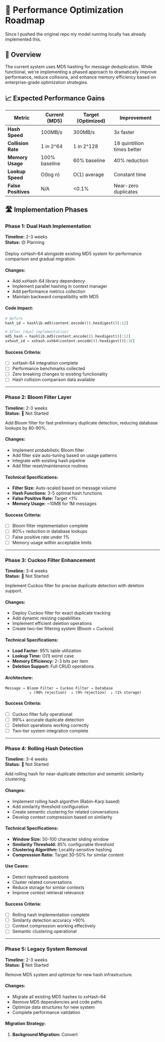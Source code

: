 # 🚀 Performance Optimization Roadmap

Since I pushed the original repo my model running locally has already implemented this. 


## 🎯 Overview

The current system uses MD5 hashing for message deduplication. While functional, we're implementing a phased approach to dramatically improve performance, reduce collisions, and enhance memory efficiency based on enterprise-grade optimization strategies.

## 📈 Expected Performance Gains

| Metric | Current (MD5) | Target (Optimized) | Improvement |
|--------|---------------|-------------------|-------------|
| **Hash Speed** | 100MB/s | 300MB/s | 3x faster |
| **Collision Rate** | 1 in 2^64 | 1 in 2^128 | 18 quintillion times better |
| **Memory Usage** | 100% baseline | 60% baseline | 40% reduction |
| **Lookup Speed** | O(log n) | O(1) average | Constant time |
| **False Positives** | N/A | <0.1% | Near-zero duplicates |

## 🛣️ Implementation Phases

### Phase 1: Dual Hash Implementation
**Timeline:** 2-3 weeks  
**Status:** 🟡 Planning

Deploy xxHash-64 alongside existing MD5 system for performance comparison and gradual migration.

#### Changes:
- Add xxHash-64 library dependency
- Implement parallel hashing in context manager
- Add performance metrics collection
- Maintain backward compatibility with MD5

#### Code Impact:
```python
# Before
hash_id = hashlib.md5(content.encode()).hexdigest()[:12]

# After (dual implementation)
md5_hash = hashlib.md5(content.encode()).hexdigest()[:12]
xxhash_id = xxhash.xxh64(content.encode()).hexdigest()[:16]
```

#### Success Criteria:
- [ ] xxHash-64 integration complete
- [ ] Performance benchmarks collected
- [ ] Zero breaking changes to existing functionality
- [ ] Hash collision comparison data available

---

### Phase 2: Bloom Filter Layer
**Timeline:** 2-3 weeks  
**Status:** 🔴 Not Started

Add Bloom filter for fast preliminary duplicate detection, reducing database lookups by 80-90%.

#### Changes:
- Implement probabilistic Bloom filter
- Add filter size auto-tuning based on usage patterns
- Integrate with existing hash pipeline
- Add filter reset/maintenance routines

#### Technical Specifications:
- **Filter Size:** Auto-scaled based on message volume
- **Hash Functions:** 3-5 optimal hash functions
- **False Positive Rate:** Target <1%
- **Memory Usage:** ~10MB for 1M messages

#### Success Criteria:
- [ ] Bloom filter implementation complete
- [ ] 80%+ reduction in database lookups
- [ ] False positive rate under 1%
- [ ] Memory usage within acceptable limits

---

### Phase 3: Cuckoo Filter Enhancement
**Timeline:** 3-4 weeks  
**Status:** 🔴 Not Started

Implement Cuckoo filter for precise duplicate detection with deletion support.

#### Changes:
- Deploy Cuckoo filter for exact duplicate tracking
- Add dynamic resizing capabilities
- Implement efficient deletion operations
- Create two-tier filtering system (Bloom + Cuckoo)

#### Technical Specifications:
- **Load Factor:** 95% table utilization
- **Lookup Time:** O(1) worst case
- **Memory Efficiency:** 2-3 bits per item
- **Deletion Support:** Full CRUD operations

#### Architecture:
```
Message → Bloom Filter → Cuckoo Filter → Database
           ↓ (90% rejection)  ↓ (9% rejection)  ↓ (1% storage)
```

#### Success Criteria:
- [ ] Cuckoo filter fully operational
- [ ] 99%+ accurate duplicate detection
- [ ] Deletion operations working correctly
- [ ] Two-tier system integration complete

---

### Phase 4: Rolling Hash Detection
**Timeline:** 3-4 weeks  
**Status:** 🔴 Not Started

Add rolling hash for near-duplicate detection and semantic similarity clustering.

#### Changes:
- Implement rolling hash algorithm (Rabin-Karp based)
- Add similarity threshold configuration
- Create semantic clustering for related conversations
- Develop context compression based on similarity

#### Technical Specifications:
- **Window Size:** 50-100 character sliding window
- **Similarity Threshold:** 85% configurable threshold
- **Clustering Algorithm:** Locality-sensitive hashing
- **Compression Ratio:** Target 30-50% for similar content

#### Use Cases:
- Detect rephrased questions
- Cluster related conversations
- Reduce storage for similar contexts
- Improve context retrieval relevance

#### Success Criteria:
- [ ] Rolling hash implementation complete
- [ ] Similarity detection accuracy >90%
- [ ] Context compression working effectively
- [ ] Semantic clustering operational

---

### Phase 5: Legacy System Removal
**Timeline:** 2-3 weeks  
**Status:** 🔴 Not Started

Remove MD5 system and optimize for new hash infrastructure.

#### Changes:
- Migrate all existing MD5 hashes to xxHash-64
- Remove MD5 dependencies and code paths
- Optimize data structures for new system
- Complete performance validation

#### Migration Strategy:
1. **Background Migration:** Convert
